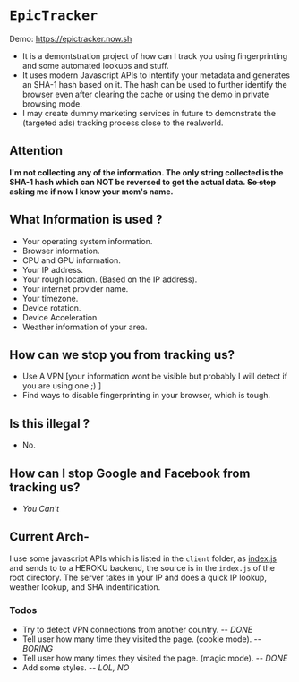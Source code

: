 # `EpicTracker`
Demo: https://epictracker.now.sh
- It is a demontstration project of how can I track you using fingerprinting and some automated lookups and stuff.
- It uses modern Javascript APIs to intentify your metadata and generates an SHA-1 hash based on it. The hash can be used to further identify the browser even after clearing the cache or using the demo in private browsing mode.
- I may create dummy marketing services in future to demonstrate the (targeted ads) tracking process close to the realworld.

## Attention
**I'm not collecting any of the information. The only string collected is the SHA-1 hash which can NOT be reversed to get the actual data. <del>So stop asking me if now I know your mom's name. </del>**

## What Information is used ?
- Your operating system information.
- Browser information.
- CPU and GPU information.
- Your IP address.
- Your rough location. (Based on the IP address).
- Your internet provider name.
- Your timezone.
- Device rotation.
- Device Acceleration.
- Weather information of your area.

## How can we stop you from tracking us?
- Use A VPN [your information wont be visible but probably I will detect if you are using one ;) ]
- Find ways to disable fingerprinting in your browser, which is tough.


## Is this illegal ?
- No.

## How can I stop Google and Facebook from tracking us?
- *You Can't*

## Current Arch-
I use some javascript APIs which is listed in the `client` folder, as [index.js](https://github.com/ujjwal-kr/ip-sniff/blob/main/client/index.js) and sends to to a HEROKU backend, the source is in the `index.js` of the root directory. The server takes in your IP and does a quick IP lookup, weather lookup, and SHA indentification.

### Todos
- Try to detect VPN connections from another country. -- *DONE*
- Tell user how many time they visited the page. (cookie mode). -- *BORING*
- Tell user how many times they visited the page. (magic mode). -- *DONE*
- Add some styles.  -- *LOL, NO*
